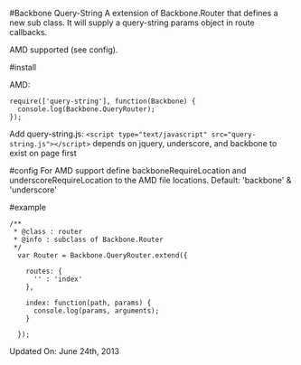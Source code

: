 #Backbone Query-String
A extension of Backbone.Router that defines a new sub class. It will supply a query-string params object in route callbacks.

AMD supported (see config).

#install

AMD:
  ```
  require(['query-string'], function(Backbone) {
    console.log(Backbone.QueryRouter);
  });
  ```

Add query-string.js:
`<script type="text/javascript" src="query-string.js"></script>`
depends on jquery, underscore, and backbone to exist on page first

#config
For AMD support define backboneRequireLocation and underscoreRequireLocation to the AMD file locations. Default: 'backbone' & 'underscore'

#example
```
/**
 * @class : router
 * @info : subclass of Backbone.Router
 */
  var Router = Backbone.QueryRouter.extend({

    routes: {
      '' : 'index'
    },

    index: function(path, params) {
      console.log(params, arguments);
    }

  });
```

Updated On: June 24th, 2013
